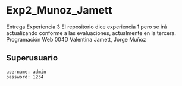 # Exp2_Munoz_Jamett
Entrega Experiencia 3
El repositorio dice experiencia 1 pero se irá actualizando conforme a las evaluaciones, actualmente en la tercera.
Programación Web 004D
Valentina Jamett, Jorge Muñoz

## Superusuario
    username: admin
    password: 1234
